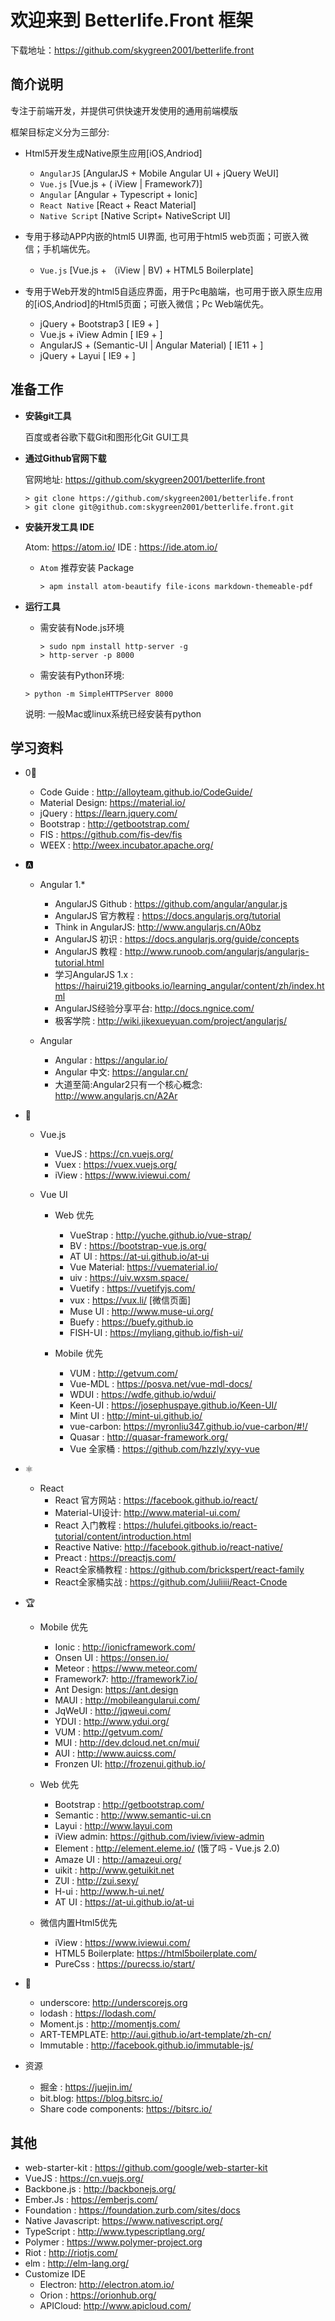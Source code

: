 # 欢迎来到 Betterlife.Front 框架

下载地址：https://github.com/skygreen2001/betterlife.front

## 简介说明

专注于前端开发，并提供可供快速开发使用的通用前端模版

框架目标定义分为三部分:
* Html5开发生成Native原生应用[iOS,Andriod]
  - `AngularJS`     [AngularJS + Mobile Angular UI + jQuery WeUI]
  - `Vue.js`        [Vue.js + ( iView | Framework7)]
  - `Angular`       [Angular + Typescript + Ionic]
  - `React Native`  [React + React Material]
  - `Native Script` [Native Script+ NativeScript UI]

* 专用于移动APP内嵌的html5 UI界面, 也可用于html5 web页面；可嵌入微信；手机端优先。
  - `Vue.js` [Vue.js + （iView | BV) + HTML5 Boilerplate]

* 专用于Web开发的html5自适应界面，用于Pc电脑端，也可用于嵌入原生应用的[iOS,Andriod]的Html5页面；可嵌入微信；Pc Web端优先。
  - jQuery + Bootstrap3                           [ IE9  + ]
  - Vue.js + iView Admin                          [ IE9  + ]
  - AngularJS + (Semantic-UI | Angular Material)  [ IE11 + ]
  - jQuery + Layui                                [ IE9  + ]

## 准备工作

* **安装git工具**

  百度或者谷歌下载Git和图形化Git GUI工具

* **通过Github官网下载**

  官网地址: https://github.com/skygreen2001/betterlife.front
  ```
  > git clone https://github.com/skygreen2001/betterlife.front
  > git clone git@github.com:skygreen2001/betterlife.front.git
  ```

* **安装开发工具 IDE**

  Atom: https://atom.io/
  IDE : https://ide.atom.io/

  - `Atom` 推荐安装 Package

    ```
    > apm install atom-beautify file-icons markdown-themeable-pdf
    ```

* **运行工具**
  - 需安装有Node.js环境

    ```
    > sudo npm install http-server -g
    > http-server -p 8000
    ```

  - 需安装有Python环境:

  ```
  > python -m SimpleHTTPServer 8000
  ```
  说明: 一般Mac或linux系统已经安装有python

## 学习资料

- 0⃣️
  * Code Guide     : http://alloyteam.github.io/CodeGuide/
  * Material Design: https://material.io/
  * jQuery         : https://learn.jquery.com/
  * Bootstrap      : http://getbootstrap.com/
  * FIS            : https://github.com/fis-dev/fis
  * WEEX           : http://weex.incubator.apache.org/

- 🅰️
  - Angular 1.*
    * AngularJS Github  : https://github.com/angular/angular.js
    * AngularJS 官方教程 : https://docs.angularjs.org/tutorial
    * Think in AngularJS: http://www.angularjs.cn/A0bz
    * AngularJS 初识     : https://docs.angularjs.org/guide/concepts
    * AngularJS 教程     : http://www.runoob.com/angularjs/angularjs-tutorial.html
    * 学习AngularJS 1.x  : https://hairui219.gitbooks.io/learning_angular/content/zh/index.html
    * AngularJS经验分享平台: http://docs.ngnice.com/
    * 极客学院            : http://wiki.jikexueyuan.com/project/angularjs/

  - Angular
    * Angular    : https://angular.io/
    * Angular 中文: https://angular.cn/
    * 大道至简:Angular2只有一个核心概念: http://www.angularjs.cn/A2Ar

- 🔰
  - Vue.js
    * VueJS       : https://cn.vuejs.org/
    * Vuex        : https://vuex.vuejs.org/
    * iView       : https://www.iviewui.com/

  - Vue UI
    - Web 优先
      * VueStrap    : http://yuche.github.io/vue-strap/
      * BV          : https://bootstrap-vue.js.org/
      * AT UI       : https://at-ui.github.io/at-ui
      * Vue Material: https://vuematerial.io/
      * uiv         : https://uiv.wxsm.space/
      * Vuetify     : https://vuetifyjs.com/
      * vux         : https://vux.li/ [微信页面]
      * Muse UI     : http://www.muse-ui.org/
      * Buefy       : https://buefy.github.io
      * FISH-UI     : https://myliang.github.io/fish-ui/

    - Mobile 优先
      * VUM       : http://getvum.com/
      * Vue-MDL   : https://posva.net/vue-mdl-docs/
      * WDUI      : https://wdfe.github.io/wdui/
      * Keen-UI   : https://josephuspaye.github.io/Keen-UI/
      * Mint UI   : http://mint-ui.github.io/
      * vue-carbon: https://myronliu347.github.io/vue-carbon/#!/
      * Quasar    : http://quasar-framework.org/
      * Vue 全家桶 : https://github.com/hzzly/xyy-vue

- ⚛️
  - React
    * React 官方网站  : https://facebook.github.io/react/
    * Material-UI设计: http://www.material-ui.com/
    * React 入门教程  : https://hulufei.gitbooks.io/react-tutorial/content/introduction.html
    * Reactive Native: http://facebook.github.io/react-native/
    * Preact         : https://preactjs.com/
    * React全家桶教程  : https://github.com/brickspert/react-family
    * React全家桶实战  : https://github.com/Juliiii/React-Cnode

- 🏆
  - Mobile 优先
    * Ionic     : http://ionicframework.com/
    * Onsen UI  : https://onsen.io/
    * Meteor    : https://www.meteor.com/
    * Framework7: http://framework7.io/
    * Ant Design: https://ant.design
    * MAUI      : http://mobileangularui.com/
    * JqWeUI    : http://jqweui.com/
    * YDUI      : http://www.ydui.org/
    * VUM       : http://getvum.com/
    * MUI       : http://dev.dcloud.net.cn/mui/
    * AUI       : http://www.auicss.com/
    * Fronzen UI: http://frozenui.github.io/

  - Web 优先
    * Bootstrap  : http://getbootstrap.com/
    * Semantic   : http://www.semantic-ui.cn
    * Layui      : http://www.layui.com
    * iView admin: https://github.com/iview/iview-admin
    * Element    : http://element.eleme.io/ (饿了吗 - Vue.js 2.0)
    * Amaze UI   : http://amazeui.org/
    * uikit      : http://www.getuikit.net
    * ZUI        : http://zui.sexy/
    * H-ui       : http://www.h-ui.net/
    * AT UI      : https://at-ui.github.io/at-ui

  - 微信内置Html5优先
    - iView            : https://www.iviewui.com/
    - HTML5 Boilerplate: https://html5boilerplate.com/
    - PureCss          : https://purecss.io/start/

- 🔧
  - underscore: http://underscorejs.org
  - lodash    : https://lodash.com/
  - Moment.js : http://momentjs.com/
  - ART-TEMPLATE: http://aui.github.io/art-template/zh-cn/
  - Immutable   : http://facebook.github.io/immutable-js/

- 资源
  - 掘金     : https://juejin.im/  
  - bit.blog: https://blog.bitsrc.io/
  - Share code components: https://bitsrc.io/

## 其他
- web-starter-kit  : https://github.com/google/web-starter-kit
- VueJS            : https://cn.vuejs.org/
- Backbone.js      : http://backbonejs.org/
- Ember.Js         : https://emberjs.com/
- Foundation       : https://foundation.zurb.com/sites/docs
- Native Javascript: https://www.nativescript.org/
- TypeScript       : http://www.typescriptlang.org/
- Polymer          : https://www.polymer-project.org
- Riot             : http://riotjs.com/
- elm              : http://elm-lang.org/
- Customize IDE
  - Electron: http://electron.atom.io/
  - Orion   : https://orionhub.org/
  - APICloud: http://www.apicloud.com/
